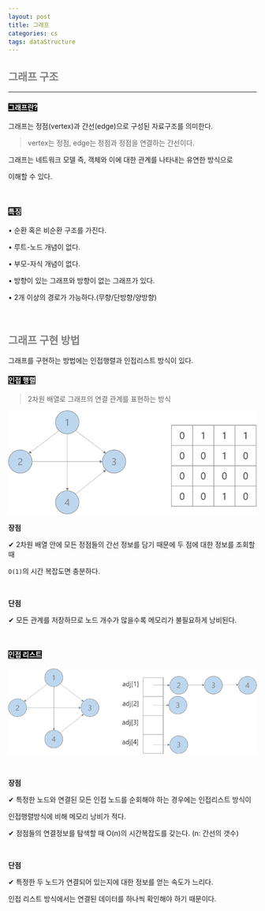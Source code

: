 ```yaml
---
layout: post
title: 그래프
categories: cs
tags: dataStructure
---
```


## <span style="color:gray">그래프 구조</span>

---

#### <span style="background-color:black; color:white">그래프란?</span>

그래프는 정점(vertex)과 간선(edge)으로 구성된 자료구조를 의미한다. 

> vertex는 정점, edge는 정점과 정점을 연결하는 간선이다.

그래프는 네트워크 모델 즉, 객체와 이에 대한 관계를 나타내는 유연한 방식으로

이해할 수 있다. 

<br>

#### <span style="background-color:black; color:white">특징</span>

• 순환 혹은 비순환 구조를 가진다.

• 루트-노드 개념이 없다.

• 부모-자식 개념이 없다.

• 방향이 있는 그래프와 방향이 없는 그래프가 있다.

• 2개 이상의 경로가 가능하다.(무향/단방향/양방향)

<br>

## <span style="color:gray">그래프 구현 방법</span>

그래프를 구현하는 방법에는 인접행렬과 인접리스트 방식이 있다. 

#### <span style="background-color:black; color:white">인접 행렬</sapn>

> 2차원 배열로 그래프의 연결 관계를 표현하는 방식

<img src="/assets/img/codingTest/인접행렬.png"><br>

**장점**

✔ 2차원 배열 안에 모든 정점들의 간선 정보를 담기 때문에 두 점에 대한 정보를 조회할 때

`O(1)`의 시간 복잡도면 충분하다.

<br>

**단점**

✔︎ 모든 관계를 저장하므로 노드 개수가 많을수록 메모리가 불필요하게 낭비된다. 

<br>

#### <span style="background-color:black; color:white">인접 리스트</sapn>

<img src="/assets/img/codingTest/인접리스트.png"><br>

<br>

**장점**

✔︎ 특정한 노드와 연결된 모든 인접 노드를 순회해야 하는 경우에는 인접리스트 방식이

인접행렬방식에 비해 메모리 낭비가 적다.

✔︎ 정점들의 연결정보를 탐색할 때 O(n)의 시간복잡도를 갖는다. (n: 간선의 갯수)

<br>

**단점**

✔︎ 특정한 두 노드가 연결되어 있는지에 대한 정보를 얻는 속도가 느리다.

인접 리스트 방식에서는 연결된 데이터를 하나씩 확인해야 하기 때문이다.